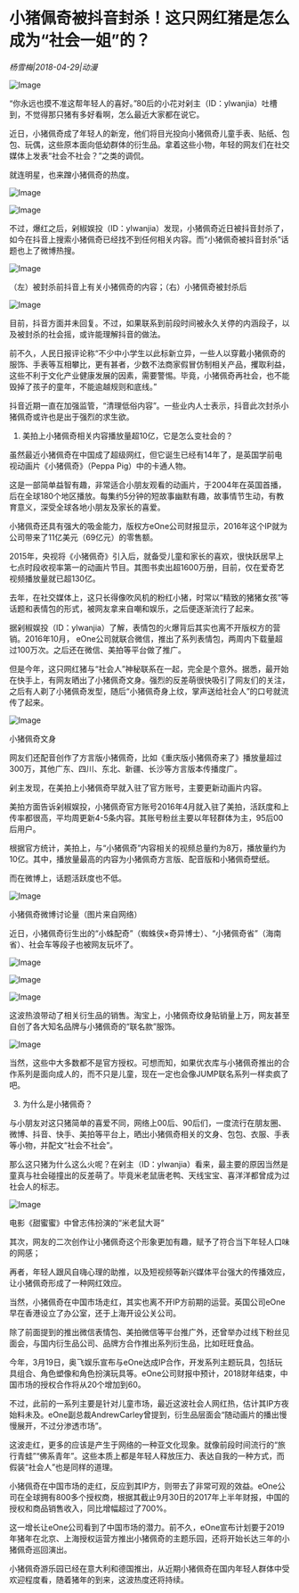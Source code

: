 # 小猪佩奇被抖音封杀！这只网红猪是怎么成为“社会一姐”的？

*杨雪梅|2018-04-29|动漫*

![Image](http://p3.pstatp.com/large/pgc-image/15250478260637c3c3a3e51)

“你永远也摸不准这帮年轻人的喜好。”80后的小花对剁主（ID：ylwanjia）吐槽到，不觉得那只猪有多好看啊，怎么最近大家都在说它。

近日，小猪佩奇成了年轻人的新宠，他们将目光投向小猪佩奇儿童手表、贴纸、包包、玩偶，这些原本面向低幼群体的衍生品。拿着这些小物，年轻的网友们在社交媒体上发表“社会不社会？”之类的调侃。

就连明星，也来蹭小猪佩奇的热度。

![Image](http://p3.pstatp.com/large/pgc-image/1525047602045353288393a)

![Image](http://p1.pstatp.com/large/pgc-image/1525047601967b1a89f5d65)

不过，爆红之后，剁椒娱投（ID：ylwanjia）发现，小猪佩奇近日被抖音封杀了，如今在抖音上搜索小猪佩奇已经找不到任何相关内容。而“小猪佩奇被抖音封杀”话题也上了微博热搜。

![Image](http://p9.pstatp.com/large/pgc-image/152504760206640964b962c)

（左）被封杀前抖音上有关小猪佩奇的内容；（右）小猪佩奇被封杀后

![Image](http://p3.pstatp.com/large/pgc-image/1525047601893784f41ec24)

目前，抖音方面并未回复。不过，如果联系到前段时间被永久关停的内涵段子，以及被封杀的社会摇，或许能理解抖音的做法。

前不久，人民日报评论称“不少中小学生以此标新立异，一些人以穿戴小猪佩奇的服饰、手表等互相攀比，更有甚者，少数不法商家假冒仿制相关产品，攫取利益，这些不利于文化产业健康发展的因素，需要警惕。毕竟，小猪佩奇再社会，也不能毁掉了孩子的童年，不能逾越规则和底线。”

抖音近期一直在加强监管，“清理低俗内容”。一些业内人士表示，抖音此次封杀小猪佩奇或许也是出于强烈的求生欲。

1. 美拍上小猪佩奇相关内容播放量超10亿，它是怎么变社会的？

虽然最近小猪佩奇在中国成了超级网红，但它诞生已经有14年了，是英国学前电视动画片《小猪佩奇》（Peppa Pig）中的卡通人物。

这是一部简单益智有趣，非常适合小朋友观看的动画片，于2004年在英国首播，后在全球180个地区播放。每集约5分钟的短故事幽默有趣，故事情节生动，有教育意义，深受全球各地小朋友及家长的喜爱。

小猪佩奇还具有强大的吸金能力，版权方eOne公司财报显示，2016年这个IP就为公司带来了11亿美元（69亿元）的零售额。

2015年，央视将《小猪佩奇》引入后，就备受儿童和家长的喜欢，很快跃居早上七点时段收视率第一的动画片节目。其图书卖出超1600万册，目前，仅在爱奇艺视频播放量就已超130亿。

去年，在社交媒体上，这只长得像吹风机的粉红小猪，时常以“精致的猪猪女孩”等话题和表情包的形式，被网友拿来自嘲和娱乐，之后便逐渐流行了起来。

据剁椒娱投（ID：ylwanjia）了解，表情包的火爆背后其实也离不开版权方的营销。2016年10月， eOne公司就联合微信，推出了系列表情包，两周内下载量超过100万次。之后还在微信、美拍等平台做了推广。

但是今年，这只网红猪与“社会人”神秘联系在一起，完全是个意外。据悉，最开始在快手上，有网友晒出了小猪佩奇文身。强烈的反差萌很快吸引了网友们的关注，之后有人剃了小猪佩奇发型，随后“小猪佩奇身上纹，掌声送给社会人”的口号就流传了起来。

![Image](http://p3.pstatp.com/large/pgc-image/1525047601906c35c8e73cc)

小猪佩奇文身

网友们还配音创作了方言版小猪佩奇，比如《重庆版小猪佩奇来了》播放量超过300万，其他广东、四川、东北、新疆、长沙等方言版本传播度广。

剁主发现，在美拍上小猪佩奇早就入驻了官方账号，主要更新动画片内容。

美拍方面告诉剁椒娱投，小猪佩奇官方账号2016年4月就入驻了美拍，活跃度和上传率都很高，平均周更新4-5条内容。其账号粉丝主要以年轻群体为主，95后00后用户。

根据官方统计，美拍上，与“小猪佩奇”内容相关的视频总量约为8万，播放量约为10亿。其中，播放量最高的内容为小猪佩奇方言版、配音版和小猪佩奇壁纸。

而在微博上，话题活跃度也不低。

![Image](http://p1.pstatp.com/large/pgc-image/15250476022397b22a3aece)

小猪佩奇微博讨论量（图片来自网络）

近日，小猪佩奇衍生出的“小蛛配奇”（蜘蛛侠×奇异博士）、“小猪佩奇省”（海南省）、社会车等段子也被网友玩坏了。

![Image](http://p3.pstatp.com/large/pgc-image/15250476022717af2f40712)

![Image](http://p1.pstatp.com/large/pgc-image/152504760224700d2e29052)

![Image](http://p3.pstatp.com/large/pgc-image/15250476024002198d6e9c6)

这波热浪带动了相关衍生品的销售。淘宝上，小猪佩奇纹身贴销量上万，网友甚至自创了各大知名品牌与小猪佩奇的“联名款”服饰。

![Image](http://p1.pstatp.com/large/pgc-image/1525047602381416a9fb540)

当然，这些中大多数都不是官方授权。可想而知，如果优衣库与小猪佩奇推出的合作系列是面向成人的，而不只是儿童，现在一定也会像JUMP联名系列一样卖疯了吧。

3. 为什么是小猪佩奇？

与小朋友对这只猪简单的喜爱不同，网络上00后、90后们，一度流行在朋友圈、微博、抖音、快手、美拍等平台上，晒出小猪佩奇相关的文身、包包、衣服、手表等小物，并配文“社会不社会”。

那么这只猪为什么这么火呢？在剁主（ID：ylwanjia）看来，最主要的原因当然是童真与社会碰撞出的反差萌了。毕竟米老鼠唐老鸭、天线宝宝、喜洋洋都曾成为过社会人的标志。

![Image](http://p3.pstatp.com/large/pgc-image/1525047602618a5c211ea07)

电影《甜蜜蜜》中曾志伟扮演的“米老鼠大哥”

其次，网友的二次创作让小猪佩奇这个形象更加有趣，赋予了符合当下年轻人口味的网感；

再者，年轻人跟风自嗨心理的助推，以及短视频等新兴媒体平台强大的传播效应，让小猪佩奇形成了一种网红效应。

当然，小猪佩奇在中国市场走红，其实也离不开IP方前期的运营。英国公司eOne早在香港设立了办公室，还于上海开设公关公司。

除了前面提到的推出微信表情包、美拍微信等平台推广外，还曾举办过线下粉丝见面会，与国内衍生品公司、品牌方合作推出系列衍生品，比如旺旺食品。

今年，3月19日，奥飞娱乐宣布与eOne达成IP合作，开发系列主题玩具，包括玩具组合、角色塑像和角色扮演玩具等。eOne公司财报中预计，2018财年结束，中国市场的授权合作将从20个增加到60。

不过，此前的一系列主要是针对儿童市场，最近这波社会人网红热，估计其IP方夜始料未及。eOne副总裁AndrewCarley曾提到，衍生品层面会“随动画片的播出慢慢展开，不过分渗透市场”。

这波走红，更多的应该是产生于网络的一种亚文化现象。就像前段时间流行的“旅行青蛙”“佛系青年”。这些本质上都是年轻人释放压力、表达自我的一种方式，而假装“社会人”也是同样的道理。

小猪佩奇在中国市场的走红，反应到其IP方，则带去了非常可观的效益。eOne公司在全球拥有800多个授权商，根据其截止9月30日的2017年上半年财报，中国的授权和商品销售收入，同比增幅超过了700%。

这一增长让eOne公司看到了中国市场的潜力。前不久，eOne宣布计划要于2019年猪年在北京、上海授权运营方推出小猪佩奇的主题乐园，还将开始长达三年的小猪佩奇巡回演出。

小猪佩奇游乐园已经在意大利和德国推出，从近期小猪佩奇在国内年轻人群体中受欢迎程度看，随着猪年的到来，这波热度还将持续。

